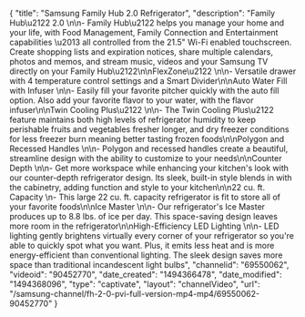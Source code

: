 {
    "title": "Samsung Family Hub 2.0 Refrigerator",
    "description": "Family Hub\u2122 2.0 \n\n- Family Hub\u2122 helps you manage your home and your life, with Food Management, Family Connection and Entertainment capabilities \u2013 all controlled from the 21.5\" Wi-Fi enabled touchscreen. Create shopping lists and expiration notices, share multiple calendars, photos and memos, and stream music, videos and your Samsung TV directly on your Family Hub\u2122\n\nFlexZone\u2122 \n\n- Versatile drawer with 4 temperature control settings and a Smart Divider\n\nAuto Water Fill with Infuser \n\n- Easily fill your favorite pitcher quickly with the auto fill option. Also add your favorite flavor to your water, with the flavor infuser\n\nTwin Cooling Plus\u2122 \n\n- The Twin Cooling Plus\u2122 feature maintains both high levels of refrigerator humidity to keep perishable fruits and vegetables fresher longer, and dry freezer conditions for less freezer burn meaning better tasting frozen foods\n\nPolygon and Recessed Handles \n\n- Polygon and recessed handles create a beautiful, streamline design with the ability to customize to your needs\n\nCounter Depth \n\n- Get more workspace while enhancing your kitchen's look with our counter-depth refrigerator design. Its sleek, built-in style blends in with the cabinetry, adding function and style to your kitchen\n\n22 cu. ft. Capacity \n- This large 22 cu. ft. capacity refrigerator is fit to store all of your favorite foods\n\nIce Master \n\n- Our refrigerator's Ice Master produces up to 8.8 lbs. of ice per day. This space-saving design leaves more room in the refrigerator\n\nHigh-Efficiency LED Lighting \n\n- LED lighting gently brightens virtually every corner of your refrigerator so you're able to quickly spot what you want. Plus, it emits less heat and is more energy-efficient than conventional lighting. The sleek design saves more space than traditional incandescent light bulbs",
    "channelid": "69550062",
    "videoid": "90452770",
    "date_created": "1494366478",
    "date_modified": "1494368096",
    "type": "captivate",
    "layout": "channelVideo",
    "url": "\/samsung-channel\/fh-2-0-pvi-full-version-mp4-mp4\/69550062-90452770"
}